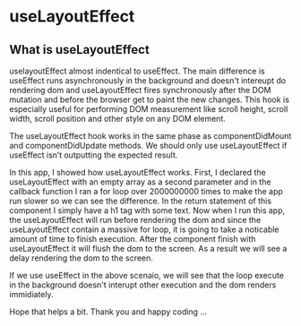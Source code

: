 # useLayoutEffect

## What is useLayoutEffect
uselayoutEffect almost indentical to useEffect. The main difference is useEffect runs asynchronously in the background and doesn't intereupt do rendering dom and useLayoutEffect fires synchronously after the DOM mutation and before the browser get to paint the new changes. This hook is especially useful for performing DOM measurement like scroll height, scroll width, scroll position and other style on any DOM element.

The useLayoutEffect hook works in the same phase as componentDidMount and componentDidUpdate methods. We should only use useLayoutEffect if useEffect isn’t outputting the expected result.

In this app, I showed how useLayoutEffect works. First, I declared the useLayoutEffect with an empty array as a second parameter and in the callback function I ran a for loop over 2000000000 times to make the app run slower so we can see the difference. In the return statement of this component I simply have a h1 tag with some text. Now when I run this app, the useLayoutEffect will run before rendering the dom and since the useLayoutEffect contain a massive for loop, it is going to take a noticable amount of time to finish execution. After the component finish with useLayoutEffect it will flush the dom to the screen. As a result we will see a delay rendering the dom to the screen.

If we use useEffect in the above scenaio, we will see that the loop execute in the background doesn't interupt other execution and the dom renders immidiately.

Hope that helps a bit.
Thank you and happy coding ...
